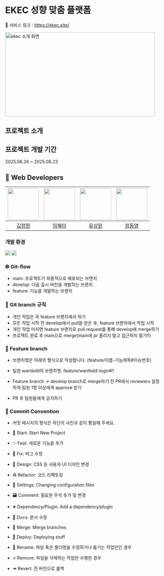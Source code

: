 # EKEC 성향 맞춤 플랫폼 

🔗 서비스 링크 : https://ekec.site/

<img width="480" height="270" alt="ekec 소개 화면" src="https://github.com/user-attachments/assets/6d370458-db5b-4c55-bdb3-a0d8bb19f4e4" />

## 프로젝트 소개


## 프로젝트 개발 기간
2025.06.26 ~ 2025.08.23

## 👥 Web Developers

| <img src="https://avatars.githubusercontent.com/u/158552165" width=100> | <img src="https://avatars.githubusercontent.com/u/160628390?s=96&v=4" width=100> | <img src="https://avatars.githubusercontent.com/u/163666284?s=96&v=4" width=100> |<img src="https://avatars.githubusercontent.com/u/202471958?s=96&v=4" width=100> |
| :---: | :---: | :---: | :---: |
| [김정현](https://github.com/hyeeon) | [임혜미](https://github.com/wendy0802) | [유상완](https://github.com/wantkdd) | [정동열](https://github.com/dongyeol02) |

### 개발 환경

 <img src="https://img.shields.io/badge/react-61DAFB?style=for-the-badge&logo=react&logoColor=black"> <img src="https://img.shields.io/badge/Typescript-3178C6?style=for-the-badge&logo=Typescript&logoColor=white"/>
 
### 🌐 Git-flow

- main: 프로젝트가 최종적으로 배포되는 브랜치
- develop: 다음 출시 버전을 개발하는 브랜치
- feature: 기능을 개발하는 브랜치

### 📌 Git branch 규칙

- 개인 작업은 꼭 feature 브랜치에서 하기
- 모든 작업 시작 전 develop에서 pull을 받은 후, feature 브랜치에서 작업 시작
- 개인 작업 마치면 feature 브랜치로 pull request를 통해 develop에 merge하기
- 프로젝트 완료 후 main으로 merge(main에 pr 올리지 말고 접근하지 말기!!)

### 📝 Feature branch

- 브랜치명은 아래의 형식으로 작성합니다. (feature/이름-기능제목#이슈번호)

- 팀원 wantkdd의 브랜치명: feature/wantkdd-login#1
- Feature branch -> develop branch로 merge하기 전 PR에서 reviewers 설정하여 팀원 1명 이상에게 approve 받기

- PR 후 팀원들에게 공지하기

### 🎯 Commit Convention

- 커밋 메시지의 형식은 하단의 사진과 같이 통일해 주세요.

- 🎉 Start: Start New Project
- ✨ Feat: 새로운 기능을 추가
- 🐛 Fix: 버그 수정
- 🎨 Design: CSS 등 사용자 UI 디자인 변경
- ♻️ Refactor: 코드 리팩토링
- 🔧 Settings: Changing configuration files
- 🗃️ Comment: 필요한 주석 추가 및 변경
- ➕ Dependency/Plugin: Add a dependency/plugin
- 📝 Docs: 문서 수정
- 🔀 Merge: Merge branches
- 🚀 Deploy: Deploying stuff
- 🚚 Rename: 파일 혹은 폴더명을 수정하거나 옮기는 작업만인 경우
- 🔥 Remove: 파일을 삭제하는 작업만 수행한 경우
- ⏪️ Revert: 전 버전으로 롤백
